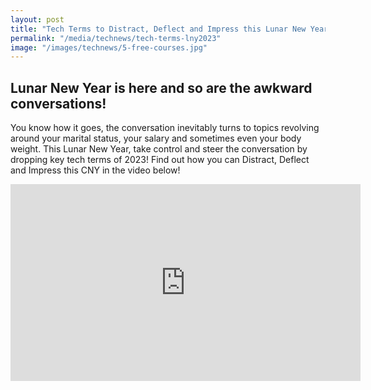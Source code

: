 ```yaml
---
layout: post
title: "Tech Terms to Distract, Deflect and Impress this Lunar New Year!"
permalink: "/media/technews/tech-terms-lny2023"
image: "/images/technews/5-free-courses.jpg"
---
```




## Lunar New Year is here and so are the awkward conversations!
You know how it goes, the conversation inevitably turns to topics revolving around your marital status, your salary and sometimes even your body weight. This Lunar New Year, take control and steer the conversation by dropping key tech terms of 2023! Find out how you can Distract, Deflect and Impress this CNY in the video below!

<iframe width="560" height="315" src="https://www.youtube.com/embed/a6C5BnVdAiw" title="YouTube video player" frameborder="0" allow="accelerometer; autoplay; clipboard-write; encrypted-media; gyroscope; picture-in-picture; web-share" allowfullscreen></iframe>



